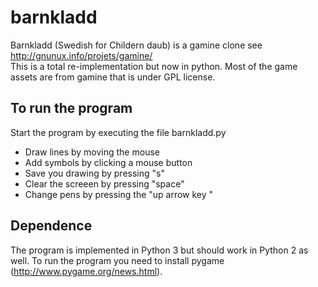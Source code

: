 barnkladd
=========
Barnkladd (Swedish for Childern daub) is a gamine clone see http://gnunux.info/projets/gamine/<br>
This is a total re-implementation but now in python. Most of the game assets are from gamine that is under GPL license.

<h2>To run the program</h2>

Start the program by executing the file barnkladd.py
* Draw lines by moving the mouse
* Add symbols by clicking a mouse button
* Save you drawing by pressing "s"
* Clear the screeen by pressing "space"
* Change pens by pressing the "up arrow key "

<h2>Dependence</h2>

The program is implemented in Python 3 but should work in Python
2 as well. To run the program you need to install pygame
(http://www.pygame.org/news.html).
